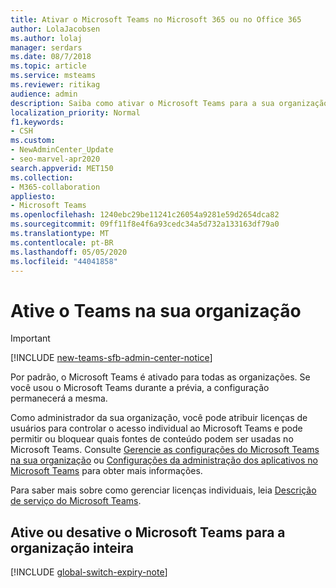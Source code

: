 ```yaml
---
title: Ativar o Microsoft Teams no Microsoft 365 ou no Office 365
author: LolaJacobsen
ms.author: lolaj
manager: serdars
ms.date: 08/7/2018
ms.topic: article
ms.service: msteams
ms.reviewer: ritikag
audience: admin
description: Saiba como ativar o Microsoft Teams para a sua organização do Microsoft 365 ou do Office 365, atribuir licenças de usuário para controlar o acesso individual e permitir ou bloquear fontes de conteúdo.
localization_priority: Normal
f1.keywords:
- CSH
ms.custom:
- NewAdminCenter_Update
- seo-marvel-apr2020
search.appverid: MET150
ms.collection:
- M365-collaboration
appliesto:
- Microsoft Teams
ms.openlocfilehash: 1240ebc29be11241c26054a9281e59d2654dca82
ms.sourcegitcommit: 09ff11f8e4f6a93cedc34a5d732a133163df79a0
ms.translationtype: MT
ms.contentlocale: pt-BR
ms.lasthandoff: 05/05/2020
ms.locfileid: "44041858"
---
```

# <a name="turn-on-teams-in-your-organization"></a>Ative o Teams na sua organização

> [!IMPORTANT]
> [!INCLUDE [new-teams-sfb-admin-center-notice](includes/new-teams-sfb-admin-center-notice.md)]

Por padrão, o Microsoft Teams é ativado para todas as organizações. Se você usou o Microsoft Teams durante a prévia, a configuração permanecerá a mesma. 


Como administrador da sua organização, você pode atribuir licenças de usuários para controlar o acesso individual ao Microsoft Teams e pode permitir ou bloquear quais fontes de conteúdo podem ser usadas no Microsoft Teams. Consulte [Gerencie as configurações do Microsoft Teams na sua organização](enable-features-office-365.md) ou [Configurações da administração dos aplicativos no Microsoft Teams](admin-settings.md) para obter mais informações. 


 
Para saber mais sobre como gerenciar licenças individuais, leia [Descrição de serviço do Microsoft Teams](https://docs.microsoft.com/office365/servicedescriptions/teams-service-description). 

 
## <a name="turn-teams-on-or-off-for-your-entire-organization"></a>Ative ou desative o Microsoft Teams para a organização inteira 
 
[!INCLUDE [global-switch-expiry-note](includes/global-switch-expiry-note.md)] 
